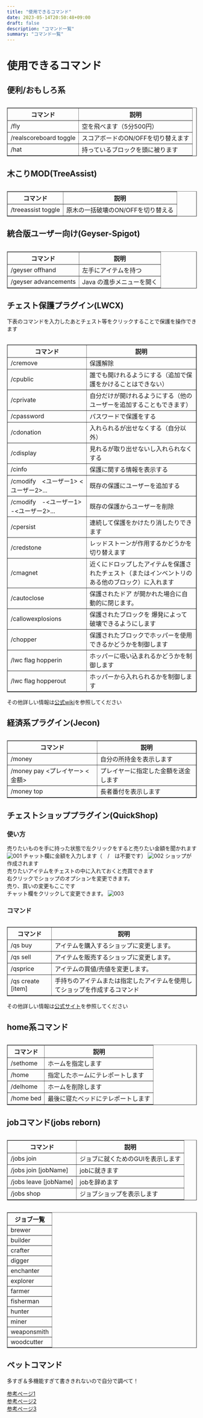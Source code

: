 ```yaml
---
title: "使用できるコマンド"
date: 2023-05-14T20:50:48+09:00
draft: false
description: "コマンド一覧"
summary: "コマンド一覧"
---
```


# 使用できるコマンド

## 便利/おもしろ系  
<table>
    <table border="1">
    <tr>
        <th>コマンド</th>
        <th>説明</th>
    </tr>
    <tr>
        <td>/fly</td>
        <td>空を飛べます（5分500円）</td>
    </tr>
    <tr>
        <td>/realscoreboard toggle</td>
        <td>スコアボードのON/OFFを切り替えます</td>
    </tr>
    <tr>
        <td>/hat</td>
        <td>持っているブロックを頭に被ります</td>
    </tr>
</table>

## 木こりMOD(TreeAssist)

<table>
    <table border="1">
    <tr>
        <th>コマンド</th>
        <th>説明</th>
    </tr>
    <tr>
        <td>/treeassist toggle</td>
        <td>原木の一括破壊のON/OFFを切り替える</td>
    </tr>
</table>

## 統合版ユーザー向け(Geyser-Spigot)

<table>
    <table border="1">
    <tr>
        <th>コマンド</th>
        <th>説明</th>
    </tr>
    <tr>
        <td>/geyser offhand</td>
        <td>左手にアイテムを持つ</td>
    </tr>
    <tr>
        <td>/geyser advancements</td>
        <td>Java の進歩メニューを開く</td>
    </tr>
</table>

## チェスト保護プラグイン(LWCX)

下表のコマンドを入力したあとチェスト等をクリックすることで保護を操作できます
<table>
    <table border="1">
    <tr>
        <th>コマンド</th>
        <th>説明</th>
    </tr>
    <tr>
        <td>/cremove</td>
        <td>保護解除</td>
    </tr>
    <tr>
        <td>/cpublic</td>
        <td>誰でも開けれるようにする（追加で保護をかけることはできない）</td>
    </tr>
    <tr>
        <td>/cprivate</td>
        <td>自分だけが開けれるようにする（他のユーザーを追加することもできます）</td>
    </tr>
    <tr>
        <td>/cpassword</td>
        <td>パスワードで保護をする</td>
    </tr>
    <tr>
        <td>/cdonation</td>
        <td>入れられるが出せなくする（自分以外）</td>
    </tr>
    <tr>
        <td>/cdisplay</td>
        <td>見れるが取り出せないし入れられなくする</td>
    </tr>
    <tr>
        <td>/cinfo</td>
        <td>保護に関する情報を表示する</td>
    </tr>
    <tr>
        <td>/cmodify　<ユーザー1> <ユーザー2>...</td>
        <td>既存の保護にユーザーを追加する</td>
    </tr>
    <tr>
        <td>/cmodify　-<ユーザー1> -<ユーザー2>...</td>
        <td>既存の保護からユーザーを削除</td>
    </tr>
    <tr>
        <td>/cpersist</td>
        <td>連続して保護をかけたり消したりできます</td>
    </tr>
    <tr>
        <td>/credstone</td>
        <td>レッドストーンが作用するかどうかを切り替えます</td>
    </tr>
    <tr>
        <td>/cmagnet</td>
        <td>近くにドロップしたアイテムを保護されたチェスト（またはインベントリのある他のブロック）に入れます</td>
    </tr>
    <tr>
        <td>/cautoclose</td>
        <td>保護されたドア が開かれた場合に自動的に閉じます。</td>
    </tr>
    <tr>
        <td>/callowexplosions</td>
        <td>保護されたブロックを 爆発によって破壊できるようにします</td>
    </tr>
    <tr>
        <td>/chopper</td>
        <td>保護されたブロックでホッパーを使用できるかどうかを制御します</td>
    </tr>
    <tr>
        <td>/lwc flag hopperin</td>
        <td>ホッパーに吸い込まれるかどうかを制御します</td>
    </tr>
    <tr>
        <td>/lwc flag hopperout</td>
        <td>ホッパーから入れられるかを制御します</td>
    </tr>
</table>

その他詳しい情報は[公式wiki](https://github.com/pop4959/LWCX/wiki)を参照してください

## 経済系プラグイン(Jecon)
<table>
    <table border="1">
    <tr>
        <th>コマンド</th>
        <th>説明</th>
    </tr>
    <tr>
        <td>/money</td>
        <td>自分の所持金を表示します</td>
    </tr>
    <tr>
        <td>/money pay <プレイヤー> <金額></td>
        <td>プレイヤーに指定した金額を送金します</td>
    </tr>
    <tr>
        <td>/money top</td>
        <td>長者番付を表示します</td>
    </tr>
</table>

## チェストショッププラグイン(QuickShop)
### 使い方

売りたいものを手に持った状態で左クリックをすると売りたい金額を聞かれます
![001](https://github.com/taaaaaaachu/taaaaaaachu.github.io/blob/main/static/images/chestshop01.png?raw=true)
チャット欄に金額を入力します（　/　は不要です）
![002](https://github.com/taaaaaaachu/taaaaaaachu.github.io/blob/main/static/images/chestshop02.png?raw=true)
ショップが作成されます  
売りたいアイテムをチェストの中に入れておくと売買できます  
右クリックでショップのオプションを変更できます。  
売り、買いの変更もここです  
チャット欄をクリックして変更できます。
![003](https://github.com/taaaaaaachu/taaaaaaachu.github.io/blob/main/static/images/chestshop03.png?raw=true)

### コマンド

<table>
    <table border="1">
    <tr>
        <th>コマンド</th>
        <th>説明</th>
    </tr>
    <tr>
        <td>/qs buy</td>
        <td>アイテムを購入するショップに変更します。</td>
    </tr>
    <tr>
        <td>/qs sell</td>
        <td>アイテムを販売するショップに変更します。</td>
    </tr>
    <tr>
        <td>/qsprice <price></td>
        <td>アイテムの買値/売値を変更します。</td>
    </tr>
    <tr>
        <td>/qs create <price> [item]</td>
        <td>手持ちのアイテムまたは指定したアイテムを使用してショップを作成するコマンド</td>
    </tr>
</table>

その他詳しい情報は[公式サイト](https://www.spigotmc.org/resources/quickshop-reremake-1-19-ready-multi-currency.62575/)を参照してください

## home系コマンド  

<table>
    <table border="1">
    <tr>
        <th>コマンド</th>
        <th>説明</th>
    </tr>
    <tr>
        <td>/sethome</td>
        <td>ホームを指定します</td>
    </tr>
    <tr>
        <td>/home</td>
        <td>指定したホームにテレポートします</td>
    </tr>
    <tr>
        <td>/delhome</td>
        <td>ホームを削除します</td>
    </tr>
    <tr>
        <td>/home bed</td>
        <td>最後に寝たベッドにテレポートします</td>
    </tr>
</table>

## jobコマンド(jobs reborn)  

<table>
    <table border="1">
    <tr>
        <th>コマンド</th>
        <th>説明</th>
    </tr>
    <tr>
        <td>/jobs join</td>
        <td>ジョブに就くためのGUIを表示します</td>
    </tr>
    <tr>
        <td>/jobs join [jobName]</td>
        <td>jobに就きます</td>
    </tr>
    <tr>
        <td>/jobs leave [jobName]</td>
        <td>jobを辞めます</td>
    </tr>
    <tr>
        <td>/jobs shop</td>
        <td>ジョブショップを表示します</td>
    </tr>
</table>
<table>
    <table border="1">
    <tr>
        <th>ジョブ一覧</th>
    </tr>
    <tr>
        <td>brewer</td>
    </tr>
    <tr>
        <td>builder</td>
    </tr>
    <tr>
        <td>crafter</td>
    </tr>
    <tr>
        <td>digger</td>
    </tr>
    <tr>
        <td>enchanter</td>
    </tr>
    <tr>
        <td>explorer</td>
    </tr>
    <tr>
        <td>farmer</td>
    </tr>
    <tr>
        <td>fisherman</td>
    </tr>
    <tr>
        <td>hunter</td>
    </tr>
    <tr>
        <td>miner</td>
    </tr>
    <tr>
        <td>weaponsmith</td>
    </tr>
    <tr>
        <td>woodcutter</td>
    </tr>
    <tr>
</table>

## ペットコマンド
多すぎ＆多機能すぎて書ききれないので自分で調べて！

[参考ページ1](https://seesaawiki.jp/kotaserver/d/MyPet)<br>
[参考ページ2](https://toraden.com/wiki/?MyPet)<br>
[参考ページ3](https://wiki.mypet-plugin.de/)